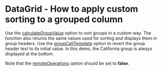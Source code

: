 # DataGrid - How to apply custom sorting to a grouped column

 Use the [calculateGroupValue](https://js.devexpress.com/Documentation/ApiReference/UI_Widgets/dxDataGrid/Configuration/columns/#calculateGroupValue) option to sort groups in a custom way. The function also returns the same values used for sorting and displays them in group headers. Use the [groupCellTemplate](https://js.devexpress.com/Documentation/ApiReference/UI_Widgets/dxDataGrid/Configuration/columns/#groupCellTemplate) option to revert the group header text to its initial value. In this demo, the California group is always displayed at the bottom.

 Note that the [remoteOperations](https://js.devexpress.com/Documentation/ApiReference/UI_Widgets/dxDataGrid/Configuration/remoteOperations/) option should be set to **false**.